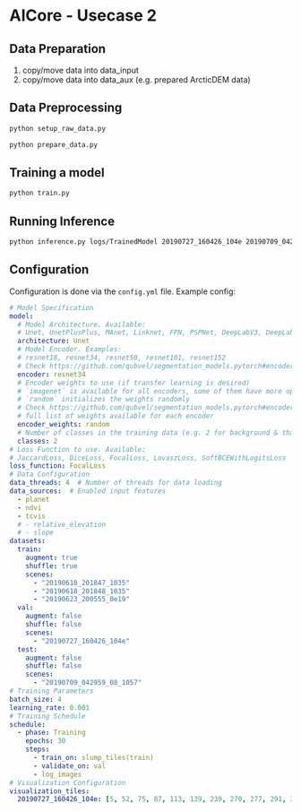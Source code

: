 # AICore - Usecase 2

## Data Preparation

1. copy/move data into data_input
2. copy/move data into data_aux (e.g. prepared ArcticDEM data)

## Data Preprocessing

```bash
python setup_raw_data.py
```
```bash
python prepare_data.py
```

## Training a model

```bash
python train.py
```

## Running Inference

```bash
python inference.py logs/TrainedModel 20190727_160426_104e 20190709_042959_08_1057
```

## Configuration

Configuration is done via the `config.yml` file. Example config:

```yaml
# Model Specification
model:
  # Model Architecture. Available:
  # Unet, UnetPlusPlus, MAnet, Linknet, FPN, PSPNet, DeepLabV3, DeepLabV3Plus, PAN]
  architecture: Unet
  # Model Encoder. Examples:
  # resnet18, resnet34, resnet50, resnet101, resnet152
  # Check https://github.com/qubvel/segmentation_models.pytorch#encoders for the full list of available encoders
  encoder: resnet34
  # Encoder weights to use (if transfer learning is desired)
  # `imagenet` is available for all encoders, some of them have more options available
  # `random` initializes the weights randomly
  # Check https://github.com/qubvel/segmentation_models.pytorch#encoders for the
  # full list of weights available for each encoder
  encoder_weights: random
  # Number of classes in the training data (e.g. 2 for background & thaw slump)
  classes: 2
# Loss Function to use. Available:
# JaccardLoss, DiceLoss, FocalLoss, LovaszLoss, SoftBCEWithLogitsLoss
loss_function: FocalLoss
# Data Configuration
data_threads: 4  # Number of threads for data loading
data_sources:  # Enabled input features
  - planet
  - ndvi
  - tcvis
  # - relative_elevation
  # - slope
datasets:
  train:
    augment: true
    shuffle: true
    scenes:
      - "20190618_201847_1035"
      - "20190618_201848_1035"
      - "20190623_200555_0e19"
  val:
    augment: false
    shuffle: false
    scenes:
      - "20190727_160426_104e"
  test:
    augment: false
    shuffle: false
    scenes:
      - "20190709_042959_08_1057"
# Training Parameters
batch_size: 4
learning_rate: 0.001
# Training Schedule
schedule:
  - phase: Training
    epochs: 30
    steps:
      - train_on: slump_tiles(train)
      - validate_on: val
      - log_images
# Visualization Configuration
visualization_tiles:
  20190727_160426_104e: [5, 52, 75, 87, 113, 139, 239, 270, 277, 291, 305]

```

